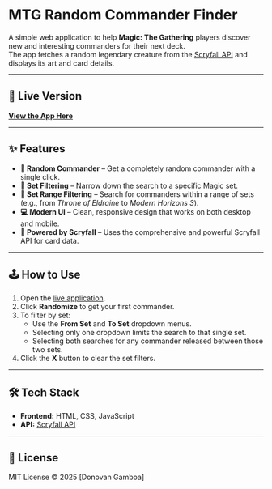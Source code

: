# MTG Random Commander Finder

A simple web application to help **Magic: The Gathering** players discover new and interesting commanders for their next deck.  
The app fetches a random legendary creature from the [Scryfall API](https://scryfall.com/docs/api) and displays its art and card details.

---

## 🚀 Live Version
[**View the App Here**](https://Donovan-Gamboa.github.io/mtg-random-commander-finder/)  

---

## ✨ Features
- **🎲 Random Commander** – Get a completely random commander with a single click.  
- **🎯 Set Filtering** – Narrow down the search to a specific Magic set.  
- **🔄 Set Range Filtering** – Search for commanders within a range of sets (e.g., from *Throne of Eldraine* to *Modern Horizons 3*).  
- **💻 Modern UI** – Clean, responsive design that works on both desktop and mobile.  
- **🧩 Powered by Scryfall** – Uses the comprehensive and powerful Scryfall API for card data.

---

## 🕹️ How to Use
1. Open the [live application](https://Donovan-Gamboa.github.io/mtg-random-commander-finder/).  
2. Click **Randomize** to get your first commander.  
3. To filter by set:
   - Use the **From Set** and **To Set** dropdown menus.  
   - Selecting only one dropdown limits the search to that single set.  
   - Selecting both searches for any commander released between those two sets.  
4. Click the **X** button to clear the set filters.

---

## 🛠️ Tech Stack
- **Frontend:** HTML, CSS, JavaScript  
- **API:** [Scryfall API](https://scryfall.com/docs/api)

---

## 📜 License
MIT License © 2025 [Donovan Gamboa]
